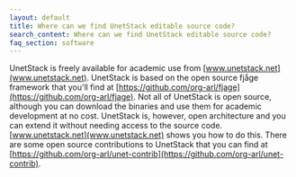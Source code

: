 ```yaml
---
layout: default
title: Where can we find UnetStack editable source code?
search_content: Where can we find UnetStack editable source code?
faq_section: software
---
```


UnetStack is freely available for academic use from [www.unetstack.net](www.unetstack.net). UnetStack is based on the open source fjåge framework that you'll find at [https://github.com/org-arl/fjage](https://github.com/org-arl/fjage). Not all of UnetStack is open source, although you can download the binaries and use them for academic development at no cost. UnetStack is, however, open architecture and you can extend it without needing access to the source code. [www.unetstack.net](www.unetstack.net) shows you how to do this. There are some open source contributions to UnetStack that you can find at [https://github.com/org-arl/unet-contrib](https://github.com/org-arl/unet-contrib).
